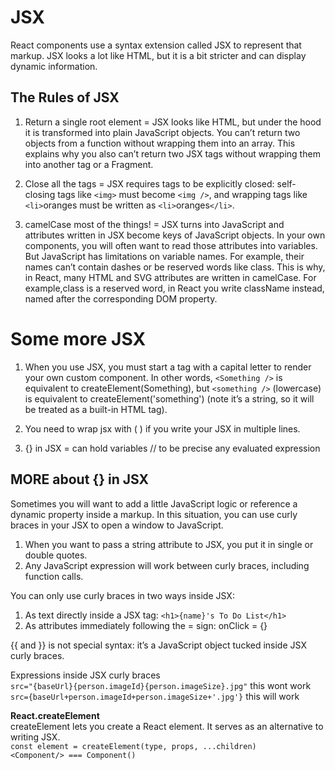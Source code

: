 # JSX
React components use a syntax extension called JSX to represent that markup. JSX looks a lot like HTML,
but it is a bit stricter and can display dynamic information. 

## The Rules of JSX 
1. Return a single root element
= JSX looks like HTML, but under the hood it is transformed into plain JavaScript objects. You can’t return
  two objects from a function without wrapping them into an array. This explains why you also can’t return
  two JSX tags without wrapping them into another tag or a Fragment.

2. Close all the tags 
= JSX requires tags to be explicitly closed: self-closing tags like `<img>` must become `<img />`, and wrapping
  tags like `<li>`oranges must be written as `<li>`oranges`</li>`.

3. camelCase most of the things! 
= JSX turns into JavaScript and attributes written in JSX become keys of JavaScript objects. In your own
  components, you will often want to read those attributes into variables. But JavaScript has limitations
  on variable names. For example, their names can’t contain dashes or be reserved words like class.
  This is why, in React, many HTML and SVG attributes are written in camelCase. For example,class is a
  reserved word, in React you write className instead, named after the corresponding DOM property.

# Some more JSX
1. When you use JSX, you must start a tag with a capital letter to render your own custom component. 
In other words, `<Something />` is equivalent to createElement(Something), but `<something />` (lowercase)
is equivalent to createElement('something') (note it’s a string, so it will be treated as a built-in HTML tag).

2. You need to wrap jsx with ( ) if you write your JSX in multiple lines.

3. {} in JSX = can hold variables // to be precise any evaluated expression

## MORE about {} in JSX
Sometimes you will want to add a little JavaScript logic or reference a dynamic property inside a markup.
In this situation, you can use curly braces in your JSX to open a window to JavaScript.
1. When you want to pass a string attribute to JSX, you put it in single or double quotes.
2. Any JavaScript expression will work between curly braces, including function calls.

You can only use curly braces in two ways inside JSX:

1. As text directly inside a JSX tag: `<h1>{name}'s To Do List</h1>`
2. As attributes immediately following the = sign: onClick = {}

{{ and }} is not special syntax: it’s a JavaScript object tucked inside JSX curly braces.

Expressions inside JSX curly braces   
`src="{baseUrl}{person.imageId}{person.imageSize}.jpg"`  this wont work   
`src={baseUrl+person.imageId+person.imageSize+'.jpg'}`  this will work

**React.createElement**  
createElement lets you create a React element. It serves as an alternative to writing JSX.  
`const element = createElement(type, props, ...children)`  
`<Component/> === Component()`